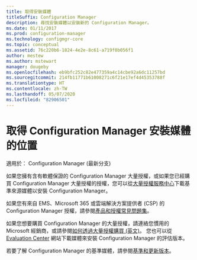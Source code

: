 ```yaml
---
title: 取得安裝媒體
titleSuffix: Configuration Manager
description: 尋找安裝媒體以安裝新的 Configuration Manager。
ms.date: 01/11/2017
ms.prod: configuration-manager
ms.technology: configmgr-core
ms.topic: conceptual
ms.assetid: 76c220b6-1824-4e2e-8c61-a719f0b056f1
author: mestew
ms.author: mstewart
manager: dougeby
ms.openlocfilehash: eb9bfc252c82e477359a4c14cbe92a6dc11257bd
ms.sourcegitcommit: 214fb11771b61008271c6f21e17ef4d45353788f
ms.translationtype: HT
ms.contentlocale: zh-TW
ms.lasthandoff: 05/07/2020
ms.locfileid: "82906501"
---
```

# <a name="where-to-get-installation-media-for-configuration-manager"></a>取得 Configuration Manager 安裝媒體的位置

適用於：  Configuration Manager (最新分支)

如果您擁有含有軟體保證的 Configuration Manager 大量授權，或如果您已經購買 Configuration Manager 大量授權的授權，您可以從[大量授權服務中心](https://www.microsoft.com/Licensing/servicecenter/default.aspx)下載基準來源媒體以安裝 Configuration Manager。   

如果您有來自 EMS、Microsoft 365 或雲端解決方案提供者 (CSP) 的 Configuration Manager 授權，請參閱[產品和授權常見問題集](../../../understand/product-and-licensing-faq.md#bkmk_csp)。

如果您想要購買 Configuration Manager 的大量授權，請連絡您慣用的 Microsoft 經銷商，或請參閱[如何透過大量授權購買 (英文)](https://www.microsoft.com/Licensing/how-to-buy/how-to-buy.aspx)。 您也可以從 [Evaluation Center](https://www.microsoft.com/evalcenter/evaluate-system-center-configuration-manager-and-endpoint-protection) 網站下載媒體來安裝 Configuration Manager 的評估版本。

若要了解 Configuration Manager 的基準媒體，請參閱[基準和更新版本](../../manage/updates.md#bkmk_Baselines)。
